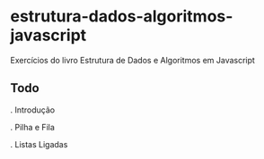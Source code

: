 # estrutura-dados-algoritmos-javascript
Exercícios do livro Estrutura de Dados e Algoritmos em Javascript


## Todo

. Introdução

. Pilha e Fila

. Listas Ligadas